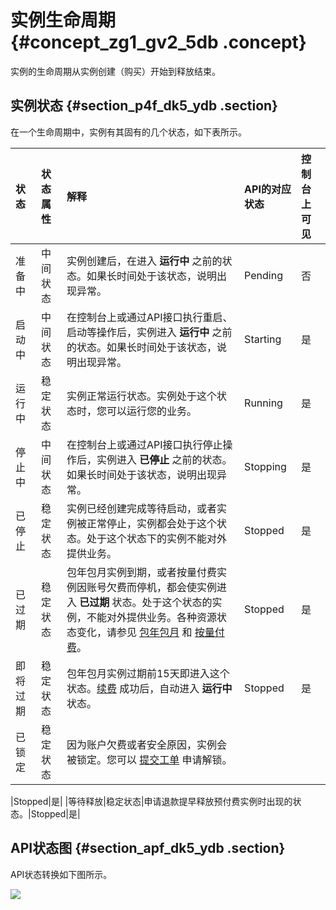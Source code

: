 # 实例生命周期 {#concept_zg1_gv2_5db .concept}

实例的生命周期从实例创建（购买）开始到释放结束。

## 实例状态 {#section_p4f_dk5_ydb .section}

在一个生命周期中，实例有其固有的几个状态，如下表所示。

|状态|状态属性|解释|API的对应状态|控制台上可见|
|:-|:---|:-|:-------|:-----|
|准备中|中间状态|实例创建后，在进入 **运行中** 之前的状态。如果长时间处于该状态，说明出现异常。|Pending|否|
|启动中|中间状态|在控制台上或通过API接口执行重启、启动等操作后，实例进入 **运行中** 之前的状态。如果长时间处于该状态，说明出现异常。|Starting|是|
|运行中|稳定状态|实例正常运行状态。实例处于这个状态时，您可以运行您的业务。|Running|是|
|停止中|中间状态|在控制台上或通过API接口执行停止操作后，实例进入 **已停止** 之前的状态。如果长时间处于该状态，说明出现异常。|Stopping|是|
|已停止|稳定状态|实例已经创建完成等待启动，或者实例被正常停止，实例都会处于这个状态。处于这个状态下的实例不能对外提供业务。|Stopped|是|
|已过期|稳定状态|包年包月实例到期，或者按量付费实例因账号欠费而停机，都会使实例进入 **已过期** 状态。处于这个状态的实例，不能对外提供业务。各种资源状态变化，请参见 [包年包月](../../../../intl.zh-CN/产品定价/预付费（包年包月）.md#) 和 [按量付费](../../../../intl.zh-CN/产品定价/按量付费.md#)。|Stopped|是|
|即将过期|稳定状态|包年包月实例过期前15天即进入这个状态。[续费](../../../../intl.zh-CN/产品定价/续费实例/续费概览.md#) 成功后，自动进入 **运行中** 状态。|Stopped|是|
|已锁定|稳定状态| 因为账户欠费或者安全原因，实例会被锁定。您可以 [提交工单](https://workorder-intl.console.aliyun.com/#/ticket/createIndex) 申请解锁。

 |Stopped|是|
|等待释放|稳定状态|申请退款提早释放预付费实例时出现的状态。|Stopped|是|

## API状态图 {#section_apf_dk5_ydb .section}

API状态转换如下图所示。

![](http://static-aliyun-doc.oss-cn-hangzhou.aliyuncs.com/assets/img/9551/15391343395105_zh-CN.png)

